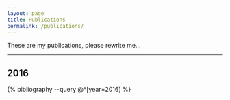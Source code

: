 ```yaml
---
layout: page
title: Publications
permalink: /publications/
---
```


These are my publications, please rewrite me...

------------------------

## 2016

{% bibliography --query @*[year=2016] %}
